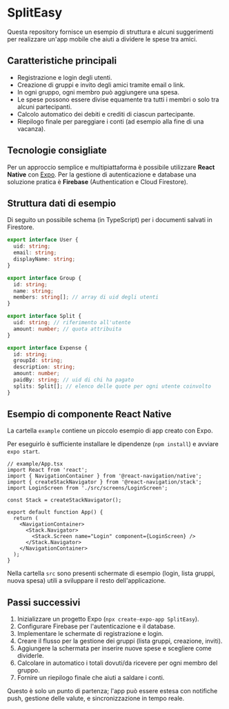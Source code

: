 # SplitEasy

Questa repository fornisce un esempio di struttura e alcuni suggerimenti per realizzare un'app mobile che aiuti a dividere le spese tra amici.

## Caratteristiche principali
- Registrazione e login degli utenti.
- Creazione di gruppi e invito degli amici tramite email o link.
- In ogni gruppo, ogni membro può aggiungere una spesa.
- Le spese possono essere divise equamente tra tutti i membri o solo tra alcuni partecipanti.
- Calcolo automatico dei debiti e crediti di ciascun partecipante.
- Riepilogo finale per pareggiare i conti (ad esempio alla fine di una vacanza).

## Tecnologie consigliate
Per un approccio semplice e multipiattaforma è possibile utilizzare **React Native** con [Expo](https://expo.dev/). Per la gestione di autenticazione e database una soluzione pratica è **Firebase** (Authentication e Cloud Firestore).

## Struttura dati di esempio
Di seguito un possibile schema (in TypeScript) per i documenti salvati in Firestore.

```ts
export interface User {
  uid: string;
  email: string;
  displayName: string;
}

export interface Group {
  id: string;
  name: string;
  members: string[]; // array di uid degli utenti
}

export interface Split {
  uid: string; // riferimento all'utente
  amount: number; // quota attribuita
}

export interface Expense {
  id: string;
  groupId: string;
  description: string;
  amount: number;
  paidBy: string; // uid di chi ha pagato
  splits: Split[]; // elenco delle quote per ogni utente coinvolto
}
```

## Esempio di componente React Native
La cartella `example` contiene un piccolo esempio di app creato con Expo.

Per eseguirlo è sufficiente installare le dipendenze (`npm install`) e avviare `expo start`.

```tsx
// example/App.tsx
import React from 'react';
import { NavigationContainer } from '@react-navigation/native';
import { createStackNavigator } from '@react-navigation/stack';
import LoginScreen from './src/screens/LoginScreen';

const Stack = createStackNavigator();

export default function App() {
  return (
    <NavigationContainer>
      <Stack.Navigator>
        <Stack.Screen name="Login" component={LoginScreen} />
      </Stack.Navigator>
    </NavigationContainer>
  );
}
```

Nella cartella `src` sono presenti schermate di esempio (login, lista gruppi, nuova spesa) utili a sviluppare il resto dell'applicazione.

## Passi successivi
1. Inizializzare un progetto Expo (`npx create-expo-app SplitEasy`).
2. Configurare Firebase per l'autenticazione e il database.
3. Implementare le schermate di registrazione e login.
4. Creare il flusso per la gestione dei gruppi (lista gruppi, creazione, inviti).
5. Aggiungere la schermata per inserire nuove spese e scegliere come dividerle.
6. Calcolare in automatico i totali dovuti/da ricevere per ogni membro del gruppo.
7. Fornire un riepilogo finale che aiuti a saldare i conti.

Questo è solo un punto di partenza; l'app può essere estesa con notifiche push, gestione delle valute, e sincronizzazione in tempo reale.
